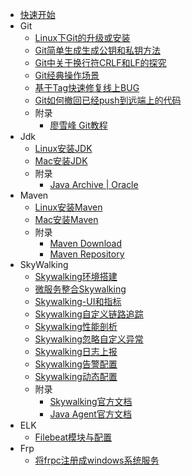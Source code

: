 - [快速开始](/devTools/ "DevTools")
- Git
  - [Linux下Git的升级或安装](/devTools/doc/Linux下Git的升级或安装.md)
  - [Git简单生成生成公钥和私钥方法](/devTools/doc/Git简单生成生成公钥和私钥方法.md)
  - [Git中关于换行符CRLF和LF的探究](/devTools/doc/Git中关于换行符CRLF和LF的探究.md)
  - [Git经典操作场景](/devTools/doc/Git经典操作场景.md)
  - [基于Tag快速修复线上BUG](/devTools/doc/基于Tag快速修复线上BUG.md)
  - [Git如何撤回已经push到远端上的代码](/devTools/doc/Git如何撤回已经push到远端上的代码.md)
  - 附录
    - [廖雪峰 Git教程](https://www.liaoxuefeng.com/wiki/896043488029600)
- Jdk
  - [Linux安装JDK](/devTools/doc/Linux安装JDK.md)
  - [Mac安装JDK](/devTools/doc/Mac安装JDK.md)
  - 附录
    - [Java Archive | Oracle](https://www.oracle.com/java/technologies/downloads/archive/)
- Maven
  - [Linux安装Maven](/devTools/doc/Linux安装Maven.md)
  - [Mac安装Maven](/devTools/doc/Mac安装Maven.md)
  - 附录
    - [Maven Download](https://maven.apache.org/download.cgi)
    - [Maven Repository](https://mvnrepository.com/)
- SkyWalking
  - [Skywalking环境搭建](/devTools/doc/Skywalking环境搭建.md)
  - [微服务整合Skywalking](/devTools/doc/微服务整合Skywalking.md)
  - [Skywalking-UI和指标](/devTools/doc/Skywalking-UI和指标.md)
  - [Skywalking自定义链路追踪](/devTools/doc/Skywalking自定义链路追踪.md)
  - [Skywalking性能剖析](/devTools/doc/Skywalking性能剖析.md)
  - [Skywalking忽略自定义异常](/devTools/doc/Skywalking忽略自定义异常.md)
  - [Skywalking日志上报](/devTools/doc/Skywalking日志上报.md)
  - [Skywalking告警配置](/devTools/doc/Skywalking告警配置.md)
  - [Skywalking动态配置](/devTools/doc/Skywalking动态配置.md)
  - 附录
    - [Skywalking官方文档](https://skywalking.apache.org/docs/main/next/readme/)
    - [Java Agent官方文档](https://skywalking.apache.org/docs/skywalking-java/next/en/setup/service-agent/java-agent/readme/)
- ELK
  - [Filebeat模块与配置](/devTools/doc/Filebeat模块与配置.md)
- Frp
  - [将frpc注册成windows系统服务](/devTools/doc/将frpc注册成windows系统服务.md)
